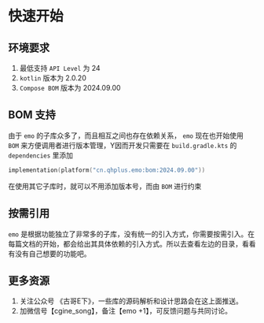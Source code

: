 # 快速开始

## 环境要求

1. 最低支持 `API Level` 为 24
2. `kotlin` 版本为 2.0.20
3. `Compose BOM` 版本为 2024.09.00

## BOM 支持

由于 `emo` 的子库众多了，而且相互之间也存在依赖关系， `emo` 现在也开始使用 `BOM` 来方便调用者进行版本管理，Y因而开发只需要在 `build.gradle.kts` 的 `dependencies` 里添加

```kts
implementation(platform("cn.qhplus.emo:bom:2024.09.00"))
```

在使用其它子库时，就可以不用添加版本号，而由 `BOM` 进行约束

## 按需引用

`emo` 是根据功能独立了非常多的子库，没有统一的引入方式，你需要按需引入。在每篇文档的开始，都会给出其具体依赖的引入方式。所以去查看左边的目录，看看有没有自己想要的功能吧。


## 更多资源

1. 关注公众号 《古哥E下》，一些库的源码解析和设计思路会在这上面推送。
2. 加微信号【cgine_song】，备注【emo +1】，可反馈问题与共同讨论。


